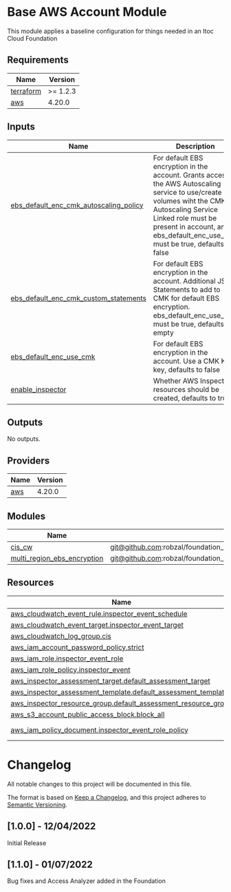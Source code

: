 
# Base AWS Account Module
This module applies a baseline configuration for things needed in an Itoc Cloud Foundation
## Requirements

| Name | Version |
|------|---------|
| <a name="requirement_terraform"></a> [terraform](#requirement\_terraform) | >= 1.2.3 |
| <a name="requirement_aws"></a> [aws](#requirement\_aws) | 4.20.0 |
## Inputs

| Name | Description | Type | Default | Required |
|------|-------------|------|---------|:--------:|
| <a name="input_ebs_default_enc_cmk_autoscaling_policy"></a> [ebs\_default\_enc\_cmk\_autoscaling\_policy](#input\_ebs\_default\_enc\_cmk\_autoscaling\_policy) | For default EBS encryption in the account. Grants access to the AWS Autoscaling service to use/create EBS volumes wiht the CMK. Autoscaling Service Linked role must be present in account, and ebs\_default\_enc\_use\_cmk must be true, defaults to false | `bool` | `false` | no |
| <a name="input_ebs_default_enc_cmk_custom_statements"></a> [ebs\_default\_enc\_cmk\_custom\_statements](#input\_ebs\_default\_enc\_cmk\_custom\_statements) | For default EBS encryption in the account. Additional JSON Statements to add to CMK for default EBS encryption. ebs\_default\_enc\_use\_cmk must be true, defaults to empty | `string` | `""` | no |
| <a name="input_ebs_default_enc_use_cmk"></a> [ebs\_default\_enc\_use\_cmk](#input\_ebs\_default\_enc\_use\_cmk) | For default EBS encryption in the account. Use a CMK KMS key, defaults to false | `bool` | `false` | no |
| <a name="input_enable_inspector"></a> [enable\_inspector](#input\_enable\_inspector) | Whether AWS Inspector resources should be created, defaults to true | `bool` | `true` | no |
## Outputs

No outputs.
## Providers

| Name | Version |
|------|---------|
| <a name="provider_aws"></a> [aws](#provider\_aws) | 4.20.0 |
## Modules

| Name | Source | Version |
|------|--------|---------|
| <a name="module_cis_cw"></a> [cis\_cw](#module\_cis\_cw) | git@github.com:robzal/foundation_modules.git//src/modules/cloudwatch_cis_alarms | latest |
| <a name="module_multi_region_ebs_encryption"></a> [multi\_region\_ebs\_encryption](#module\_multi\_region\_ebs\_encryption) | git@github.com:robzal/foundation_modules.git//src/modules/global_ebs_encryption | latest |
## Resources

| Name | Type |
|------|------|
| [aws_cloudwatch_event_rule.inspector_event_schedule](https://registry.terraform.io/providers/hashicorp/aws/4.20.0/docs/resources/cloudwatch_event_rule) | resource |
| [aws_cloudwatch_event_target.inspector_event_target](https://registry.terraform.io/providers/hashicorp/aws/4.20.0/docs/resources/cloudwatch_event_target) | resource |
| [aws_cloudwatch_log_group.cis](https://registry.terraform.io/providers/hashicorp/aws/4.20.0/docs/resources/cloudwatch_log_group) | resource |
| [aws_iam_account_password_policy.strict](https://registry.terraform.io/providers/hashicorp/aws/4.20.0/docs/resources/iam_account_password_policy) | resource |
| [aws_iam_role.inspector_event_role](https://registry.terraform.io/providers/hashicorp/aws/4.20.0/docs/resources/iam_role) | resource |
| [aws_iam_role_policy.inspector_event](https://registry.terraform.io/providers/hashicorp/aws/4.20.0/docs/resources/iam_role_policy) | resource |
| [aws_inspector_assessment_target.default_assessment_target](https://registry.terraform.io/providers/hashicorp/aws/4.20.0/docs/resources/inspector_assessment_target) | resource |
| [aws_inspector_assessment_template.default_assessment_template](https://registry.terraform.io/providers/hashicorp/aws/4.20.0/docs/resources/inspector_assessment_template) | resource |
| [aws_inspector_resource_group.default_assessment_resource_group](https://registry.terraform.io/providers/hashicorp/aws/4.20.0/docs/resources/inspector_resource_group) | resource |
| [aws_s3_account_public_access_block.block_all](https://registry.terraform.io/providers/hashicorp/aws/4.20.0/docs/resources/s3_account_public_access_block) | resource |
| [aws_iam_policy_document.inspector_event_role_policy](https://registry.terraform.io/providers/hashicorp/aws/4.20.0/docs/data-sources/iam_policy_document) | data source |
# Changelog
All notable changes to this project will be documented in this file.

The format is based on [Keep a Changelog](https://keepachangelog.com/en/1.0.0/),
and this project adheres to [Semantic Versioning](https://semver.org/spec/v2.0.0.html).

## [1.0.0] - 12/04/2022
Initial Release

## [1.1.0] - 01/07/2022
Bug fixes and Access Analyzer added in the Foundation


